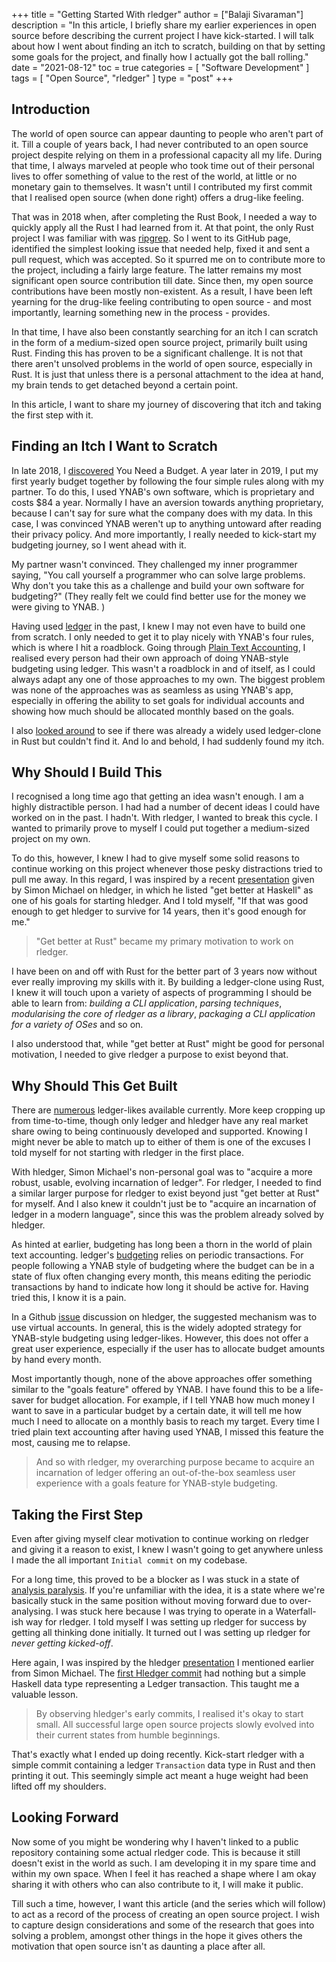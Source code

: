 +++
title = "Getting Started With rledger"
author = ["Balaji Sivaraman"]
description = "In this article, I briefly share my earlier experiences in open source before describing the current project I have kick-started. I will talk about how I went about finding an itch to scratch, building on that by setting some goals for the project, and finally how I actually got the ball rolling."
date = "2021-08-12"
toc = true
categories = [
  "Software Development"
]
tags = [
  "Open Source", "rledger"
]
type = "post"
+++


## Introduction

The world of open source can appear daunting to people who aren't part
of it. Till a couple of years back, I had never contributed to an open
source project despite relying on them in a professional capacity all
my life. During that time, I always marveled at people who took time
out of their personal lives to offer something of value to the rest of
the world, at little or no monetary gain to themselves. It wasn't
until I contributed my first commit that I realised open source (when
done right) offers a drug-like feeling.

That was in 2018 when, after completing the Rust Book, I needed a way
to quickly apply all the Rust I had learned from it. At that point,
the only Rust project I was familiar with was
[ripgrep](https://github.com/BurntSushi/ripgrep). So I went to its
GitHub page, identified the simplest looking issue that needed help,
fixed it and sent a pull request, which was accepted. So it spurred me
on to contribute more to the project, including a fairly large
feature. The latter remains my most significant open source
contribution till date. Since then, my open source contributions have
been mostly non-existent. As a result, I have been left yearning for
the drug-like feeling contributing to open source - and most
importantly, learning something new in the process - provides.

In that time, I have also been constantly searching for an itch I can
scratch in the form of a medium-sized open source project, primarily
built using Rust. Finding this has proven to be a significant
challenge. It is not that there aren't unsolved problems in the world
of open source, especially in Rust. It is just that unless there is a
personal attachment to the idea at hand, my brain tends to get
detached beyond a certain point.

In this article, I want to share my journey of discovering that itch
and taking the first step with it.

## Finding an Itch I Want to Scratch

In late 2018, I
[discovered](https://www.goodreads.com/review/show/2649548256?book_show_action=false&from_review_page=1)
You Need a Budget. A year later in 2019, I put my first yearly budget
together by following the four simple rules along with my partner. To
do this, I used YNAB's own software, which is proprietary and costs
$84 a year. Normally I have an aversion towards anything proprietary,
because I can't say for sure what the company does with my data. In
this case, I was convinced YNAB weren't up to anything untoward after
reading their privacy policy. And more importantly, I really needed to
kick-start my budgeting journey, so I went ahead with it.

My partner wasn't convinced. They challenged my inner programmer
saying, "You call yourself a programmer who can solve large problems.
Why don't you take this as a challenge and build your own software for
budgeting?" (They really felt we could find better use for the money
we were giving to YNAB. )

Having used [ledger](https://www.ledger-cli.org/) in the past, I knew
I may not even have to build one from scratch. I only needed to get it
to play nicely with YNAB's four rules, which is where I hit a
roadblock. Going through [Plain Text
Accounting](https://plaintextaccounting.org/#budgeting), I realised
every person had their own approach of doing YNAB-style budgeting
using ledger. This wasn't a roadblock in and of itself, as I could
always adapt any one of those approaches to my own. The biggest
problem was none of the approaches was as seamless as using YNAB's
app, especially in offering the ability to set goals for individual
accounts and showing how much should be allocated monthly based on the
goals.

I also [looked
around](https://plaintextaccounting.org/#plain-text-accounting-apps)
to see if there was already a widely used ledger-clone in Rust but
couldn't find it. And lo and behold, I had suddenly found my itch.

## Why Should I Build This

I recognised a long time ago that getting an idea wasn't enough. I am
a highly distractible person. I had had a number of decent ideas I
could have worked on in the past. I hadn't. With rledger, I wanted to
break this cycle. I wanted to primarily prove to myself I could put
together a medium-sized project on my own.

To do this, however, I knew I had to give myself some solid reasons to
continue working on this project whenever those pesky distractions
tried to pull me away. In this regard, I was inspired by a recent
[presentation](https://youtu.be/6PKmZSHxu0c?t=1147) given by Simon
Michael on hledger, in which he listed "get better at Haskell" as one
of his goals for starting hledger. And I told myself, "If that was
good enough to get hledger to survive for 14 years, then it's good
enough for me."

> "Get better at Rust" became my primary motivation to work on
> rledger.

I have been on and off with Rust for the better part of 3 years now
without ever really improving my skills with it. By building a
ledger-clone using Rust, I knew it will touch upon a variety of
aspects of programming I should be able to learn from: *building a CLI
application*, *parsing techniques*, *modularising the core of rledger
as a library*, *packaging a CLI application for a variety of OSes* and
so on.

I also understood that, while "get better at Rust" might be good for
personal motivation, I needed to give rledger a purpose to exist
beyond that.

## Why Should This Get Built

There are
[numerous](https://plaintextaccounting.org/#plain-text-accounting-apps)
ledger-likes available currently. More keep cropping up from
time-to-time, though only ledger and hledger have any real market
share owing to being continuously developed and supported. Knowing I
might never be able to match up to either of them is one of the
excuses I told myself for not starting with rledger in the first
place.

With hledger, Simon Michael's non-personal goal was to "acquire a more
robust, usable, evolving incarnation of ledger". For rledger, I needed
to find a similar larger purpose for rledger to exist beyond just "get
better at Rust" for myself. And I also knew it couldn't just be to
"acquire an incarnation of ledger in a modern language", since this
was the problem already solved by hledger.

As hinted at earlier, budgeting has long been a thorn in the world of
plain text accounting. ledger's
[budgeting](https://www.ledger-cli.org/3.0/doc/ledger3.html#Budgeting)
relies on periodic transactions. For people following a YNAB style of
budgeting where the budget can be in a state of flux often changing
every month, this means editing the periodic transactions by hand to
indicate how long it should be active for. Having tried this, I know
it is a pain.

In a Github
[issue](https://github.com/simonmichael/hledger/issues/315) discussion
on hledger, the suggested mechanism was to use virtual accounts. In
general, this is the widely adopted strategy for YNAB-style budgeting
using ledger-likes. However, this does not offer a great user
experience, especially if the user has to allocate budget amounts by
hand every month.

Most importantly though, none of the above approaches offer something
similar to the "goals feature" offered by YNAB. I have found this to
be a life-saver for budget allocation. For example, if I tell YNAB how
much money I want to save in a particular budget by a certain date, it
will tell me how much I need to allocate on a monthly basis to reach
my target. Every time I tried plain text accounting after having used
YNAB, I missed this feature the most, causing me to relapse.

> And so with rledger, my overarching purpose became to acquire an
> incarnation of ledger offering an out-of-the-box seamless user
> experience with a goals feature for YNAB-style budgeting.

## Taking the First Step

Even after giving myself clear motivation to continue working on
rledger and giving it a reason to exist, I knew I wasn't going to get
anywhere unless I made the all important `Initial commit` on my
codebase.

For a long time, this proved to be a blocker as I was stuck in a state
of [analysis
paralysis](https://en.wikipedia.org/wiki/Analysis_paralysis). If
you're unfamiliar with the idea, it is a state where we're basically
stuck in the same position without moving forward due to
over-analysing. I was stuck here because I was trying to operate in a
Waterfall-ish way for rledger. I told myself I was setting up rledger
for success by getting all thinking done initially. It turned out I
was setting up rledger for *never getting kicked-off*.

Here again, I was inspired by the hledger
[presentation](https://youtu.be/6PKmZSHxu0c?t=1584) I mentioned
earlier from Simon Michael. The [first Hledger
commit](https://github.com/simonmichael/hledger/commit/85864b414e0cd81efcd031d18fa4243cc55103a7)
had nothing but a simple Haskell data type representing a Ledger
transaction. This taught me a valuable lesson.

> By observing hledger's early commits, I realised it's okay to start
> small. All successful large open source projects slowly evolved into
> their current states from humble beginnings.

That's exactly what I ended up doing recently. Kick-start rledger with
a simple commit containing a ledger `Transaction` data type in Rust
and then printing it out. This seemingly simple act meant a huge
weight had been lifted off my shoulders.

## Looking Forward

Now some of you might be wondering why I haven't linked to a public
repository containing some actual rledger code. This is because it
still doesn't exist in the world as such. I am developing it in my
spare time and within my own space. When I feel it has reached a shape
where I am okay sharing it with others who can also contribute to it,
I will make it public.

Till such a time, however, I want this article (and the series which
will follow) to act as a record of the process of creating an open
source project. I wish to capture design considerations and some of
the research that goes into solving a problem, amongst other things in
the hope it gives others the motivation that open source isn't as
daunting a place after all.
